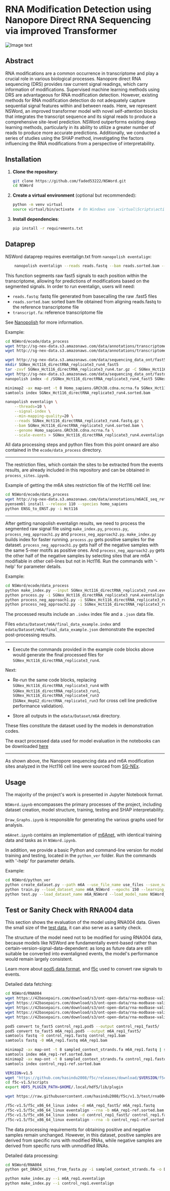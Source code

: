# RNA Modification Detection using Nanopore Direct RNA Sequencing via improved Transformer
![Image text](https://github.com/faded53222/NSWord/blob/main/figures/whole_structure.png)

## Abstract
RNA modifications are a common occurrence in transcriptome and play a crucial role in various biological processes. Nanopore direct RNA sequencing (DRS) provides raw current signal readings, which carry information of modifications. Supervised machine learning methods using DRS are advantageous for RNA modification detection. However, existing methods for RNA modification detection do not adequately capture sequential signal features within and between reads. Here, we represent NSWord, an improved transformer model with novel self-attention blocks that integrates the transcript sequence and its signal reads to produce a comprehensive site-level prediction. NSWord outperforms existing deep learning methods, particularly in its ability to utilize a greater number of reads to produce more accurate predictions. Additionally, we conducted a series of studies using the SHAP method, investigating the factors influencing the RNA modifications from a perspective of interpretability.

## Installation
1. **Clone the repository**:

    ```bash
    git clone https://github.com/faded53222/NSWord.git
    cd NSWord
    ```

2. **Create a virtual environment** (optional but recommended):

    ```bash
    python -m venv virtual
    source virtual/bin/activate  # On Windows use `virtual\Scripts\activate`
    ```

3. **Install dependencies**:

    ```bash
    pip install -r requirements.txt
    ```

## Dataprep
NSWord dataprep requires eventalign.txt from ``nanopolish eventalign``:
```bash
    nanopolish eventalign --reads reads.fastq --bam reads.sorted.bam --genome transcript.fa --scale-events --signal-index --summary /path/to/summary.txt  --threads 50 > /path/to/eventalign.txt
```
This function segments raw fast5 signals to each position within the transcriptome, allowing for predictions of modifications based on the segmented signals. In order to run eventalign, users will need:
* ``reads.fastq``: fastq file generated from basecalling the raw .fast5 files
* ``reads.sorted.bam``: sorted bam file obtained from aligning reads.fastq to the reference transcriptome file
* ``transcript.fa``: reference transcriptome file

See [Nanopolish](https://github.com/jts/nanopolish) for more information.

Example:
```bash
cd NSWord/ecode/data_process
wget http://sg-nex-data.s3.amazonaws.com/data/annotations/transcriptome_fasta/Homo_sapiens.GRCh38.cdna.ncrna.fa
wget http://sg-nex-data.s3.amazonaws.com/data/annotations/transcriptome_fasta/Homo_sapiens.GRCh38.cdna.ncrna.fa.fai

wget http://sg-nex-data.s3.amazonaws.com/data/sequencing_data_ont/fast5/SGNex_Hct116_directRNA_replicate3_run4/SGNex_Hct116_directRNA_replicate3_run4.tar.gz
mkdir SGNex_Hct116_directRNA_replicate3_run4_fast5
tar -zxvf SGNex_Hct116_directRNA_replicate3_run4.tar.gz -C SGNex_Hct116_directRNA_replicate3_run4_fast5
wget http://sg-nex-data.s3.amazonaws.com/data/sequencing_data_ont/fastq/SGNex_Hct116_directRNA_replicate3_run4/SGNex_Hct116_directRNA_replicate3_run4.fastq.gz
nanopolish index -d /SGNex_Hct116_directRNA_replicate3_run4_fast5 SGNex_Hct116_directRNA_replicate3_run4.fastq.gz

minimap2 -ax map-ont -t 8 Homo_sapiens.GRCh38.cdna.ncrna.fa SGNex_Hct116_directRNA_replicate3_run4.fastq.gz | samtools sort -o SGNex_Hct116_directRNA_replicate3_run4.sorted.bam -T SGNex_Hct116_directRNA_replicate3_run4.tmp
samtools index SGNex_Hct116_directRNA_replicate3_run4.sorted.bam

nanopolish eventalign \
    --threads=10 \
    --signal-index \
    --min-mapping-quality=20 \
    --reads SGNex_Hct116_directRNA_replicate3_run4.fastq.gz \
    --bam SGNex_Hct116_directRNA_replicate3_run4.sorted.bam \
    --genome Homo_sapiens.GRCh38.cdna.ncrna.fa \
    --scale-events > SGNex_Hct116_directRNA_replicate3_run4.eventalign.txt
```
All data processing steps and python files from this point onward are also contained in the ``ecode/data_process`` directory.

---

The restriction files, which contain the sites to be extracted from the events results, are already included in this repository and can be obtained in ``process_sites.ipynb``.

Example of getting the m6A sites restriction file of the Hct116 cell line:
```bash
cd NSWord/ecode/data_process
wget http://sg-nex-data.s3.amazonaws.com/data/annotations/m6ACE_seq_reference_table/Hct116_m6ACEsites.txt -O Hct116.txt
pyensembl install --release 110 --species homo_sapiens
python ENSG_to_ENST.py -i Hct116
```

---

After getting nanopolish eventalign results, we need to process the segmented raw signal file using ``make_index.py``, ``process.py``, ``process_neg_approach1.py`` and ``process_neg_approach2.py``.
``make_index.py`` builds index for faster running. ``process.py`` gets positive samples for the dataset. ``process_neg_approach1.py`` gets half of the negative samples with the same 5-mer motifs as positive ones. And ``process_neg_approach2.py`` gets the other half of the negative samples by selecting sites that are m6A modifiable in other cell-lines but not in Hct116. Run the commands with '-help' for parameter details.

Example:
```bash
cd NSWord/ecode/data_process
python make_index.py --input SGNex_Hct116_directRNA_replicate3_run4.eventalign
python process.py -i SGNex_Hct116_directRNA_replicate3_run4.eventalign --restrict_file Hct116_ENST
python process_neg_approach1.py -i SGNex_Hct116_directRNA_replicate3_run4.eventalign -r Hct116_ENST
python process_neg_approach2.py -i SGNex_Hct116_directRNA_replicate3_run4.eventalign -r others_reduced_by_Hct116_ENST
```
The processed results include an ``.index`` index file and a ``.json`` data file.

Files ``edata/Dataset/m6A/final_data_example.index`` and ``edata/Dataset/m6A/final_data_example.json`` demonstrate the expected post-processing results.

---

- Execute the commands provided in the example code blocks above would generate the final processed files for ``SGNex_Hct116_directRNA_replicate3_run4``.

Next: 

- Re-run the same code blocks, replacing ``SGNex_Hct116_directRNA_replicate3_run4`` with ``SGNex_Hct116_directRNA_replicate3_run1``, ``SGNex_Hct116_directRNA_replicate4_run3`` (``SGNex_HepG2_directRNA_replicate1_run3`` for cross cell line predictive performance validation).
    
- Store all outputs in the ``edata/Dataset/m6A`` directory.

These files constitute the dataset used by the models in demonstration codes.

The exact processed data used for model evaluation in the notebooks can be downloaded [here](https://drive.google.com/drive/folders/19L5-yIUrHiIotUJoltECkWRWmc21THFm?usp=sharing)

---

As shown above, the Nanopore sequencing data and m6A modification sites analyzed in the Hct116 cell line were sourced from [SG-NEx](https://github.com/GoekeLab/sg-nex-data).

## Usage

The majority of the project's work is presented in Jupyter Notebook format.

``NSWord.ipynb`` encompasses the primary processes of the project, including dataset creation, model structure, training, testing and SHAP interpretability.

``Draw_Graphs.ipynb`` is responsible for generating the various graphs used for analysis.

``m6Anet.ipynb`` contains an implementation of [m6Anet](https://github.com/GoekeLab/m6anet/tree/master), with identical training data and tasks as in ``NSWord.ipynb``.

In addition, we provide a basic Python and command-line version for model training and testing, located in the ``python_ver`` folder. Run the commands with '-help' for parameter details.

Example:
```bash
cd NSWord/python_ver
python create_dataset.py --path m6A --use_file_name use_files --save_name m6A_NSWord
python train.py --load_dataset_name m6A_NSWord --epochs 150 --learning_rate 0.001 --seq_reduce 16 -- read_reduce 0
python test.py --load_dataset_name m6A_NSWord --load_model_name NSWord_222000_50_50reads_9sites --seq_reduce 16 -- read_reduce 0
```

## Test or Sanity Check with RNA004 data

This section shows the evaluation of the model using RNA004 data. Given the small size of the [test data](https://epi2me.nanoporetech.com/rna-mod-validation-data/), it can also serve as a sanity check.

The structure of the model need not to be modified for using RNA004 data, because models like NSWord are fundamentally event-based rather than certain-version-signal-data-dependent: as long as future data are still suitable be converted into eventaligned events, the model's performance would remain largely consistent.

Learn more about [pod5 data format](https://github.com/nanoporetech/pod5-file-format), and [f5c](https://github.com/hasindu2008/f5c/releases/tag/v1.3) used to convert raw signals to events.

Detailed data fetching:
```bash
cd NSWord/RNA004
wget https://42basepairs.com/download/s3/ont-open-data/rna-modbase-validation_2025.03/references/sampled_context_strands.fa
wget https://42basepairs.com/download/s3/ont-open-data/rna-modbase-validation_2025.03/basecalls/m6A_rep1.bam
wget https://42basepairs.com/download/s3/ont-open-data/rna-modbase-validation_2025.03/basecalls/control_rep1.bam
wget https://42basepairs.com/download/s3/ont-open-data/rna-modbase-validation_2025.03/subset/m6A_rep1.pod5
wget https://42basepairs.com/download/s3/ont-open-data/rna-modbase-validation_2025.03/subset/control_rep1.pod5

pod5 convert to_fast5 control_rep1.pod5 --output control_rep1_fast5/
pod5 convert to_fast5 m6A_rep1.pod5 --output m6A_rep1_fast5/
samtools fastq -0 control_rep1.fastq control_rep1.bam
samtools fastq -0 m6A_rep1.fastq m6A_rep1.bam

minimap2 -ax map-ont -t 8 sampled_context_strands.fa m6A_rep1.fastq | samtools sort -o m6A_rep1-ref.sorted.bam -T m6A_rep1.tmp
samtools index m6A_rep1-ref.sorted.bam
minimap2 -ax map-ont -t 8 sampled_context_strands.fa control_rep1.fastq | samtools sort -o control_rep1-ref.sorted.bam -T control_rep1.tmp
samtools index control_rep1-ref.sorted.bam

VERSION=v1.5
wget "https://github.com/hasindu2008/f5c/releases/download/$VERSION/f5c-$VERSION-binaries.tar.gz" && tar xvf f5c-$VERSION-binaries.tar.gz && cd f5c-$VERSION/
cd f5c-v1.5/scripts
export HDF5_PLUGIN_PATH=$HOME/.local/hdf5/lib/plugin

wget https://raw.githubusercontent.com/hasindu2008/f5c/v1.3/test/rna004-models/rna004.nucleotide.5mer.model

/f5c-v1.5/f5c_x86_64_linux index -d m6A_rep1_fast5/ m6A_rep1.fastq
/f5c-v1.5/f5c_x86_64_linux eventalign --rna -b m6A_rep1-ref.sorted.bam -r m6A_rep1.fastq -g sampled_context_strands.fa -o m6A_rep1.eventalign.txt --kmer-model rna004.nucleotide.5mer.model 
/f5c-v1.5/f5c_x86_64_linux index -d control_rep1_fast5/ control_rep1.fastq
/f5c-v1.5/f5c_x86_64_linux eventalign --rna -b control_rep1-ref.sorted.bam -r control_rep1.fastq -g sampled_context_strands.fa -o control_rep1.eventalign.txt --kmer-model rna004.nucleotide.5mer.model 
```

The data processing requirements for obtaining positive and negative samples remain unchanged. However, in this dataset, positive samples are derived from specific runs with modified RNAs, while negative samples are derived from specific runs with unmodified RNAs.

Detailed data processing:
```bash
cd NSWord/RNA004
python get_DRACH_sites_from_fasta.py -i sampled_context_strands.fa -o DRACH_sites.txt

python make_index.py --i m6A_rep1.eventalign
python make_index.py --i control_rep1.eventalign



```
